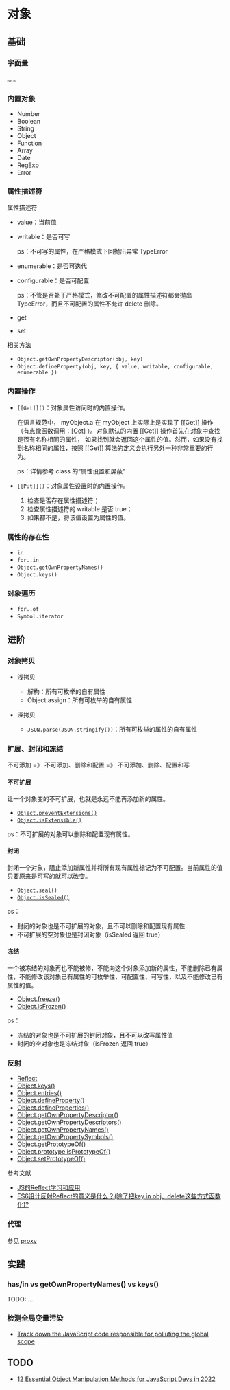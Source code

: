 # 对象

## 基础

### 字面量

。。。

### 内置对象

- Number
- Boolean
- String
- Object
- Function
- Array
- Date
- RegExp
- Error

### 属性描述符

属性描述符

- value：当前值
- writable：是否可写

    ps：不可写的属性，在严格模式下回抛出异常 TypeError

- enumerable：是否可迭代
- configurable：是否可配置

    ps：不管是否处于严格模式，修改不可配置的属性描述符都会抛出 TypeError，而且不可配置的属性不允许 delete 删除。

- get
- set

相关方法

- `Object.getOwnPropertyDescriptor(obj, key)`
- `Object.defineProperty(obj, key, { value, writable, configurable, enumerable })`

### 内置操作

- `[[Get]]()`：对象属性访问时的内置操作。

    在语言规范中， myObject.a 在 myObject 上实际上是实现了 [[Get]] 操作（有点像函数调用：[[Get]]() ）。对象默认的内置 [[Get]] 操作首先在对象中查找是否有名称相同的属性， 如果找到就会返回这个属性的值。然而，如果没有找到名称相同的属性，按照 [[Get]] 算法的定义会执行另外一种非常重要的行为。

    ps：详情参考 class 的“属性设置和屏蔽”

- `[[Put]]()`：对象属性设置时的内置操作。

    1. 检查是否存在属性描述符；
    2. 检查属性描述符的 writable 是否 true；
    3. 如果都不是，将该值设置为属性的值。

### 属性的存在性

- `in`
- `for..in`
- `Object.getOwnPropertyNames()`
- `Object.keys()`

### 对象遍历

- `for..of`
- `Symbol.iterator`

## 进阶

### 对象拷贝

- 浅拷贝

    - 解构：所有可枚举的自有属性
    - Object.assign：所有可枚举的自有属性

- 深拷贝

    - `JSON.parse(JSON.stringify())`：所有可枚举的属性的自有属性

### 扩展、封闭和冻结

不可添加 =》 不可添加、删除和配置 =》 不可添加、删除、配置和写

#### 不可扩展

让一个对象变的不可扩展，也就是永远不能再添加新的属性。

- [`Object.preventExtensions()`](https://developer.mozilla.org/zh-CN/docs/Web/JavaScript/Reference/Global_Objects/Object/preventExtensions)
- [`Object.isExtensible()`](https://developer.mozilla.org/zh-CN/docs/Web/JavaScript/Reference/Global_Objects/Object/isExtensible)

ps：不可扩展的对象可以删除和配置现有属性。

#### 封闭

封闭一个对象，阻止添加新属性并将所有现有属性标记为不可配置。当前属性的值只要原来是可写的就可以改变。

- [`Object.seal()`](https://developer.mozilla.org/zh-CN/docs/Web/JavaScript/Reference/Global_Objects/Object/seal)
- [`Object.isSealed()`](https://developer.mozilla.org/zh-CN/docs/Web/JavaScript/Reference/Global_Objects/Object/isSealed)

ps：

- 封闭的对象也是不可扩展的对象，且不可以删除和配置现有属性
- 不可扩展的空对象也是封闭对象（isSealed 返回 true）

#### 冻结

一个被冻结的对象再也不能被修，不能向这个对象添加新的属性，不能删除已有属性，不能修改该对象已有属性的可枚举性、可配置性、可写性，以及不能修改已有属性的值。

- [Object.freeze()](https://developer.mozilla.org/zh-CN/docs/Web/JavaScript/Reference/Global_Objects/Object/freeze)
- [Object.isFrozen()](https://developer.mozilla.org/zh-CN/docs/Web/JavaScript/Reference/Global_Objects/Object/isFrozen)

ps：

- 冻结的对象也是不可扩展的封闭对象，且不可以改写属性值
- 封闭的空对象也是冻结对象（isFrozen 返回 true）

### 反射

- [Reflect](https://developer.mozilla.org/zh-CN/docs/Web/JavaScript/Reference/Global_Objects/Reflect)
- [Object.keys()](https://developer.mozilla.org/zh-CN/docs/Web/JavaScript/Reference/Global_Objects/Object/keys)
- [Object.entries()](https://developer.mozilla.org/zh-CN/docs/Web/JavaScript/Reference/Global_Objects/Object/entries)
- [Object.defineProperty()](https://developer.mozilla.org/zh-CN/docs/Web/JavaScript/Reference/Global_Objects/Object/defineProperty)
- [Object.defineProperties()](https://developer.mozilla.org/zh-CN/docs/Web/JavaScript/Reference/Global_Objects/Object/defineProperties)
- [Object.getOwnPropertyDescriptor()](https://developer.mozilla.org/zh-CN/docs/Web/JavaScript/Reference/Global_Objects/Object/getOwnPropertyDescriptor)
- [Object.getOwnPropertyDescriptors()](https://developer.mozilla.org/zh-CN/docs/Web/JavaScript/Reference/Global_Objects/Object/getOwnPropertyDescriptors)
- [Object.getOwnPropertyNames()](https://developer.mozilla.org/zh-CN/docs/Web/JavaScript/Reference/Global_Objects/Object/getOwnPropertyNames)
- [Object.getOwnPropertySymbols()](https://developer.mozilla.org/zh-CN/docs/Web/JavaScript/Reference/Global_Objects/Object/getOwnPropertySymbols)
- [Object.getPrototypeOf()](https://developer.mozilla.org/zh-CN/docs/Web/JavaScript/Reference/Global_Objects/Object/GetPrototypeOf)
- [Object.prototype.isPrototypeOf()](https://developer.mozilla.org/zh-CN/docs/Web/JavaScript/Reference/Global_Objects/Object/isPrototypeOf)
- [Object.setPrototypeOf()](https://developer.mozilla.org/zh-CN/docs/Web/JavaScript/Reference/Global_Objects/Object/setPrototypeOf)

参考文献

- [JS的Reflect学习和应用](https://zhuanlan.zhihu.com/p/92700557)
- [ES6设计反射Reflect的意义是什么？(除了把key in obj、delete这些方式函数化)?](https://www.zhihu.com/question/276403215)

### 代理

参见 [proxy](./proxy/README.md)

## 实践

### has/in vs getOwnPropertyNames() vs keys()

TODO: ...

### 检测全局变量污染

- [Track down the JavaScript code responsible for polluting the global scope](https://mmazzarolo.com/blog/2022-02-16-track-down-the-javascript-code-responsible-for-polluting-the-global-scope/)

## TODO

- [12 Essential Object Manipulation Methods for JavaScript Devs in 2022](https://javascript.plainenglish.io/12-essential-object-manipulation-methods-for-javascript-devs-in-2022-f8e66e1b0e9)
